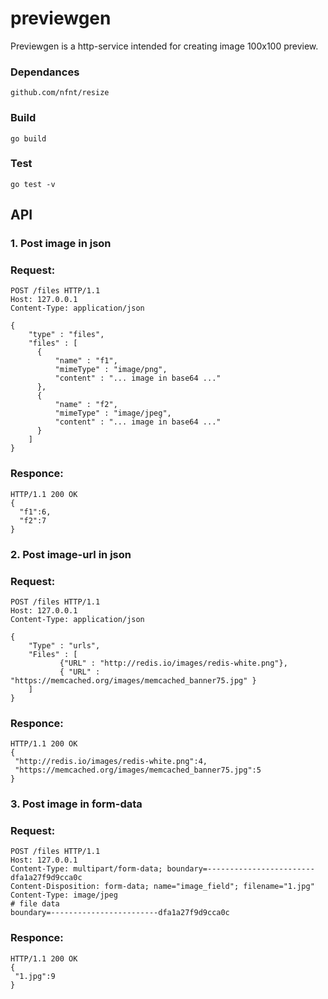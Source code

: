 # previewgen
Previewgen is a http-service intended for creating image 100x100 preview.

### Dependances
```
github.com/nfnt/resize
```

### Build
```
go build
```
### Test
```
go test -v
```


## API

### 1. Post image in json
### Request:
```
POST /files HTTP/1.1
Host: 127.0.0.1
Content-Type: application/json
 
{
    "type" : "files",
    "files" : [
      { 
          "name" : "f1",
          "mimeType" : "image/png",
          "content" : "... image in base64 ..."
      },
      { 
          "name" : "f2",
          "mimeType" : "image/jpeg",
          "content" : "... image in base64 ..."
      }
    ]
}
```
### Responce:
```
HTTP/1.1 200 OK
{
  "f1":6,
  "f2":7
}
```

### 2. Post image-url in json
### Request:
```
POST /files HTTP/1.1
Host: 127.0.0.1
Content-Type: application/json

{ 
	"Type" : "urls",
	"Files" : [ 
	       {"URL" : "http://redis.io/images/redis-white.png"},
	       { "URL" : "https://memcached.org/images/memcached_banner75.jpg" }
	]
}
```
### Responce:
```
HTTP/1.1 200 OK
{
 "http://redis.io/images/redis-white.png":4,
 "https://memcached.org/images/memcached_banner75.jpg":5
}
```
### 3. Post image in form-data
### Request:
```
POST /files HTTP/1.1
Host: 127.0.0.1
Content-Type: multipart/form-data; boundary=------------------------dfa1a27f9d9cca0c
Content-Disposition: form-data; name="image_field"; filename="1.jpg"
Content-Type: image/jpeg
# file data
boundary=------------------------dfa1a27f9d9cca0c
```
### Responce:
```
HTTP/1.1 200 OK
{
 "1.jpg":9
}
```




